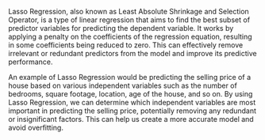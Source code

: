 Lasso Regression, also known as Least Absolute Shrinkage and Selection Operator, is a type of linear regression that aims to find the best subset of predictor variables for predicting the dependent variable. It works by applying a penalty on the coefficients of the regression equation, resulting in some coefficients being reduced to zero. This can effectively remove irrelevant or redundant predictors from the model and improve its predictive performance.

An example of Lasso Regression would be predicting the selling price of a house based on various independent variables such as the number of bedrooms, square footage, location, age of the house, and so on. By using Lasso Regression, we can determine which independent variables are most important in predicting the selling price, potentially removing any redundant or insignificant factors. This can help us create a more accurate model and avoid overfitting.